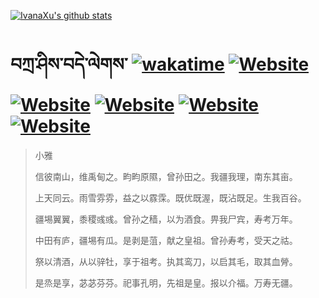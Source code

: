 [![IvanaXu's github stats](https://github-readme-stats.vercel.app/api?username=IvanaXu&theme=vue)](https://github.com/anuraghazra/github-readme-stats)
# བཀྲ་ཤིས་བདེ་ལེགས་	[![wakatime](https://wakatime.com/badge/user/5043ee4a-e361-4607-9d47-d557f2005d05.svg)](https://wakatime.com/@5043ee4a-e361-4607-9d47-d557f2005d05)	[![Website](https://img.shields.io/website?label=&up_color=orange&up_message=Tianchi&url=https%3A%2F%2Fshields.io)](https://tianchi.aliyun.com/home/science/scienceDetail?userId=1095279182618)	[![Website](https://img.shields.io/website?label=&up_color=green&up_message=Yuque&url=https%3A%2F%2Fshields.io)](https://www.yuque.com/ivanaxu)	[![Website](https://img.shields.io/website?label=&up_color=yellow&up_message=Leetcode&url=https%3A%2F%2Fshields.io)](https://leetcode.cn/u/ivanaxu)	[![Website](https://img.shields.io/website?label=&up_color=violet&up_message=AIstudio&url=https%3A%2F%2Fshields.io)](https://aistudio.baidu.com/aistudio/personalcenter/thirdview/979775)	[![Website](https://img.shields.io/website?label=&up_color=red&up_message=Gitee&url=https%3A%2F%2Fshields.io)](https://gitee.com/IvanaXu)
> 小雅
> 
> 信彼南山，维禹甸之。畇畇原隰，曾孙田之。我疆我理，南东其亩。
> 
> 上天同云。雨雪雰雰，益之以霡霂。既优既渥，既沾既足。生我百谷。
> 
> 疆埸翼翼，黍稷彧彧。曾孙之穑，以为酒食。畀我尸宾，寿考万年。
> 
> 中田有庐，疆埸有瓜。是剥是菹，献之皇祖。曾孙寿考，受天之祜。
> 
> 祭以清酒，从以骍牡，享于祖考。执其鸾刀，以启其毛，取其血膋。
> 
> 是烝是享，苾苾芬芬。祀事孔明，先祖是皇。报以介福。万寿无疆。
>
